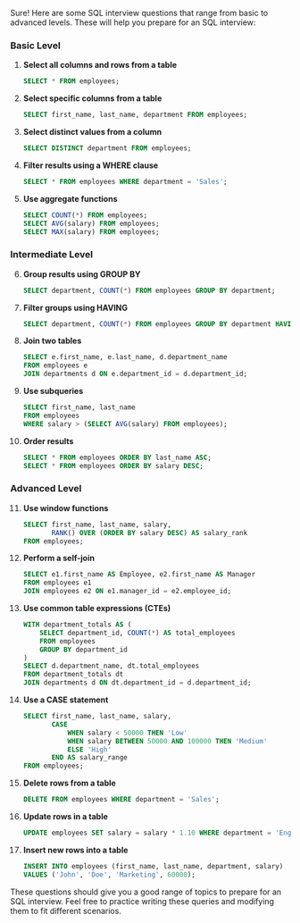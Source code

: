 Sure! Here are some SQL interview questions that range from basic to advanced levels. These will help you prepare for an SQL interview:

### Basic Level

1. **Select all columns and rows from a table**
   ```sql
   SELECT * FROM employees;
   ```

2. **Select specific columns from a table**
   ```sql
   SELECT first_name, last_name, department FROM employees;
   ```

3. **Select distinct values from a column**
   ```sql
   SELECT DISTINCT department FROM employees;
   ```

4. **Filter results using a WHERE clause**
   ```sql
   SELECT * FROM employees WHERE department = 'Sales';
   ```

5. **Use aggregate functions**
   ```sql
   SELECT COUNT(*) FROM employees;
   SELECT AVG(salary) FROM employees;
   SELECT MAX(salary) FROM employees;
   ```

### Intermediate Level

6. **Group results using GROUP BY**
   ```sql
   SELECT department, COUNT(*) FROM employees GROUP BY department;
   ```

7. **Filter groups using HAVING**
   ```sql
   SELECT department, COUNT(*) FROM employees GROUP BY department HAVING COUNT(*) > 10;
   ```

8. **Join two tables**
   ```sql
   SELECT e.first_name, e.last_name, d.department_name 
   FROM employees e
   JOIN departments d ON e.department_id = d.department_id;
   ```

9. **Use subqueries**
   ```sql
   SELECT first_name, last_name 
   FROM employees 
   WHERE salary > (SELECT AVG(salary) FROM employees);
   ```

10. **Order results**
    ```sql
    SELECT * FROM employees ORDER BY last_name ASC;
    SELECT * FROM employees ORDER BY salary DESC;
    ```

### Advanced Level

11. **Use window functions**
    ```sql
    SELECT first_name, last_name, salary, 
           RANK() OVER (ORDER BY salary DESC) AS salary_rank 
    FROM employees;
    ```

12. **Perform a self-join**
    ```sql
    SELECT e1.first_name AS Employee, e2.first_name AS Manager 
    FROM employees e1
    JOIN employees e2 ON e1.manager_id = e2.employee_id;
    ```

13. **Use common table expressions (CTEs)**
    ```sql
    WITH department_totals AS (
        SELECT department_id, COUNT(*) AS total_employees 
        FROM employees 
        GROUP BY department_id
    )
    SELECT d.department_name, dt.total_employees
    FROM department_totals dt
    JOIN departments d ON dt.department_id = d.department_id;
    ```

14. **Use a CASE statement**
    ```sql
    SELECT first_name, last_name, salary,
           CASE 
               WHEN salary < 50000 THEN 'Low'
               WHEN salary BETWEEN 50000 AND 100000 THEN 'Medium'
               ELSE 'High'
           END AS salary_range
    FROM employees;
    ```

15. **Delete rows from a table**
    ```sql
    DELETE FROM employees WHERE department = 'Sales';
    ```

16. **Update rows in a table**
    ```sql
    UPDATE employees SET salary = salary * 1.10 WHERE department = 'Engineering';
    ```

17. **Insert new rows into a table**
    ```sql
    INSERT INTO employees (first_name, last_name, department, salary) 
    VALUES ('John', 'Doe', 'Marketing', 60000);
    ```

These questions should give you a good range of topics to prepare for an SQL interview. Feel free to practice writing these queries and modifying them to fit different scenarios.
